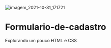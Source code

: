 ![imagem_2021-10-31_171721](https://user-images.githubusercontent.com/80359142/139599891-71a206ce-f6c3-4baa-80b2-d0c922959d2f.png)
# Formulario-de-cadastro
Explorando um pouco HTML e CSS


